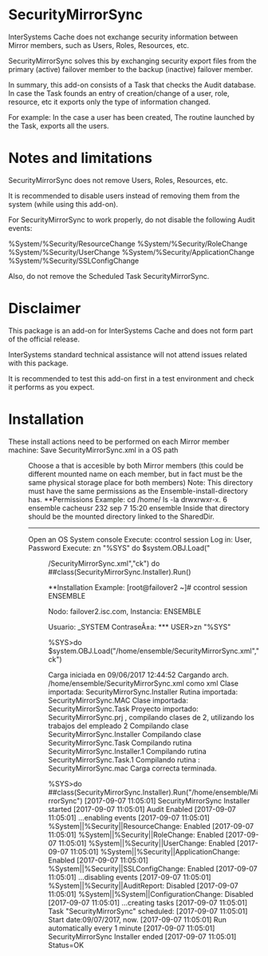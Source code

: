 # SecurityMirrorSync

InterSystems Cache does not exchange security information between Mirror members, such as Users, Roles, Resources, etc.

SecurityMirrorSync solves this by exchanging security export files from the primary (active) failover member to the backup (inactive) failover member.

In summary, this add-on consists of a Task that checks the Audit database. In case the Task founds an entry of  creation/change of a user, role, resource, etc it exports only the type of information changed.

For example: In the case a user has been created, The routine launched by the Task, exports all the users.

# Notes and limitations
SecurityMirrorSync does not remove Users, Roles, Resources, etc.

It is recommended to disable users instead of removing them from the system (while using this add-on).

For SecurityMirrorSync to work properly, do not disable the following Audit events:

%System/%Security/ResourceChange
%System/%Security/RoleChange
%System/%Security/UserChange
%System/%Security/ApplicationChange
%System/%Security/SSLConfigChange

Also, do not remove the Scheduled Task SecurityMirrorSync.

# Disclaimer
This package is an add-on for InterSystems Cache and does not form part of the official release.

InterSystems standard technical assistance will not attend issues related with this package.

It is recommended to test this add-on first in a test environment and check it performs as you expect.

# Installation
These install actions need to be performed on each Mirror member machine:
Save SecurityMirrorSync.xml in a OS path <dir>
Choose a <SharedDir> that is accesible by both Mirror members
(this <SharedDir> could be different mounted name on each member, but in fact must be the same physical storage place for both members)
Note: This directory must have the same permissions as the Ensemble-install-directory has.
**Permissions Example:
cd /home/
ls -la
drwxrwxr-x. 6 ensemble cacheusr 232 sep 7 15:20 ensemble
Inside that directory should be the mounted directory linked to the SharedDir.
***************************
Open an OS System console
Execute:
ccontrol session <instance>
Log in:
User, Password
Execute:
zn "%SYS"
do $system.OBJ.Load("<dir>/SecurityMirrorSync.xml","ck")
do ##class(SecurityMirrorSync.Installer).Run(<SharedDir>)

**Installation Example:
[root@failover2 ~]# ccontrol session ENSEMBLE

Nodo: failover2.isc.com, Instancia: ENSEMBLE

Usuario: _SYSTEM
ContraseÃ±a: ***
USER>zn "%SYS"

%SYS>do $system.OBJ.Load("/home/ensemble/SecurityMirrorSync.xml","ck")

Carga iniciada en 09/06/2017 12:44:52
Cargando arch. /home/ensemble/SecurityMirrorSync.xml como xml
Clase importada: SecurityMirrorSync.Installer
Rutina importada: SecurityMirrorSync.MAC
Clase importada: SecurityMirrorSync.Task
Proyecto importado: SecurityMirrorSync.prj
, compilando clases de 2, utilizando los trabajos del empleado 2
Compilando clase SecurityMirrorSync.Installer
Compilando clase SecurityMirrorSync.Task
Compilando rutina SecurityMirrorSync.Installer.1
Compilando rutina SecurityMirrorSync.Task.1
Compilando rutina : SecurityMirrorSync.mac
Carga correcta terminada.

%SYS>do ##class(SecurityMirrorSync.Installer).Run("/home/ensemble/MirrorSync")
[2017-09-07 11:05:01] SecurityMirrorSync Installer started
[2017-09-07 11:05:01] Audit Enabled
[2017-09-07 11:05:01] ...enabling events
[2017-09-07 11:05:01] %System||%Security||ResourceChange: Enabled
[2017-09-07 11:05:01] %System||%Security||RoleChange: Enabled
[2017-09-07 11:05:01] %System||%Security||UserChange: Enabled
[2017-09-07 11:05:01] %System||%Security||ApplicationChange: Enabled
[2017-09-07 11:05:01] %System||%Security||SSLConfigChange: Enabled
[2017-09-07 11:05:01] ...disabling events
[2017-09-07 11:05:01] %System||%Security||AuditReport: Disabled
[2017-09-07 11:05:01] %System||%System||ConfigurationChange: Disabled
[2017-09-07 11:05:01] ...creating tasks
[2017-09-07 11:05:01] Task "SecurityMirrorSync" scheduled:
[2017-09-07 11:05:01] Start date:09/07/2017, now.
[2017-09-07 11:05:01] Run automatically every 1 minute
[2017-09-07 11:05:01] SecurityMirrorSync Installer ended
[2017-09-07 11:05:01] Status=OK


